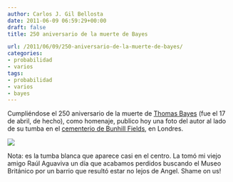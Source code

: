 ```yaml
---
author: Carlos J. Gil Bellosta
date: 2011-06-09 06:59:29+00:00
draft: false
title: 250 aniversario de la muerte de Bayes

url: /2011/06/09/250-aniversario-de-la-muerte-de-bayes/
categories:
- probabilidad
- varios
tags:
- probabilidad
- varios
- bayes
---
```


Cumpliéndose el 250 aniversario de la muerte de [Thomas Bayes](http://en.wikipedia.org/wiki/Thomas_Bayes) (fue el 17 de abril, de hecho), como homenaje, publico hoy una foto del autor al lado de su tumba en el [cementerio de Bunhill Fields](http://en.wikipedia.org/wiki/Bunhill_Fields), en Londres.


[![](/wp-uploads/2011/06/tumba_bayes.jpg)
](/wp-uploads/2011/06/tumba_bayes.jpg)


Nota: es la tumba blanca que aparece casi en el centro. La tomó mi viejo amigo Raúl Aguaviva un día que acabamos perdidos buscando el Museo Británico por un barrio que resultó estar no lejos de Angel. Shame on us!
